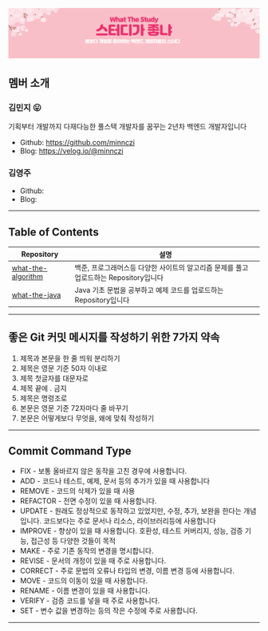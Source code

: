 
![what-the-spring-banner.png](profile/assets/what-the-spring-banner.png)

## 멤버 소개

### 김민지 :stuck_out_tongue:
기획부터 개발까지 다재다능한 풀스택 개발자를 꿈꾸는 2년차 백엔드 개발자입니다 
- Github: https://github.com/minnczi
- Blog: https://velog.io/@minnczi

### 김영주
- Github:
- Blog:

---
## Table of Contents

|Repository | 설명|
|------------ | ------------|
|<a href="https://github.com/what-the-study/what-the-algorithm">what-the-algorithm</a>| 백준, 프로그래머스등 다양한 사이트의 알고리즘 문제를 풀고 업로드하는 Repository입니다 |
|<a href="https://github.com/what-the-study/what-the-java">what-the-java</a> | Java 기초 문법을 공부하고 예제 코드를 업로드하는 Repository입니다 |

---

## 좋은 Git 커밋 메시지를 작성하기 위한 7가지 약속

1. 제목과 본문을 한 줄 띄워 분리하기
2. 제목은 영문 기준 50자 이내로
3. 제목 첫글자를 대문자로
4. 제목 끝에 . 금지
5. 제목은 명령조로
6. 본문은 영문 기준 72자마다 줄 바꾸기
7. 본문은 어떻게보다 무엇을, 왜에 맞춰 작성하기

---

## Commit Command Type

- FIX - 보통 올바르지 않은 동작을 고친 경우에 사용합니다.
- ADD - 코드나 테스트, 예제, 문서 등의 추가가 있을 때 사용합니다
- REMOVE - 코드의 삭제가 있을 때 사용
- REFACTOR - 전면 수정이 있을 때 사용합니다.
- UPDATE - 원래도 정상적으로 동작하고 있었지만, 수정, 추가, 보완을 한다는 개념입니다. 코드보다는 주로 문서나 리소스, 라이브러리등에 사용합니다
- IMPROVE - 향상이 있을 때 사용합니다. 호환성, 테스트 커버리지, 성능, 검증 기능, 접근성 등 다양한 것들이 목적
- MAKE - 주로 기존 동작의 변경을 명시합니다.
- REVISE - 문서의 개정이 있을 때 주로 사용합니다.
- CORRECT - 주로 문법의 오류나 타입의 변경, 이름 변경 등에 사용합니다.
- MOVE - 코드의 이동이 있을 때 사용합니다.
- RENAME - 이름 변경이 있을 때 사용합니다.
- VERIFY - 검증 코드를 넣을 때 주로 사용합니다.
- SET - 변수 값을 변경하는 등의 작은 수정에 주로 사용합니다.

-----
